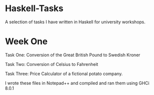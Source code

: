 # Haskell-Tasks
A selection of tasks I have written in Haskell for university workshops.

# Week One

Task One: Conversion of the Great British Pound to Swedish Kroner

Task Two: Conversion of Celsius to Fahrenheit

Task Three: Price Calculator of a fictional potato company.

I wrote these files in Notepad++ and compiled and ran them using GHCi 8.0.1
